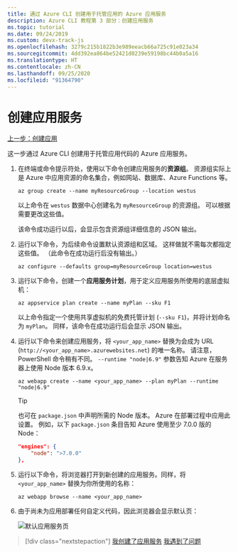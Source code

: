 ```yaml
---
title: 通过 Azure CLI 创建用于托管应用的 Azure 应用服务
description: Azure CLI 教程第 3 部分：创建应用服务
ms.topic: tutorial
ms.date: 09/24/2019
ms.custom: devx-track-js
ms.openlocfilehash: 3279c215b1822b3e989eeacb66a725c91e023a34
ms.sourcegitcommit: 4dd392ea864be52421d0239e59198bc44b0a5a16
ms.translationtype: HT
ms.contentlocale: zh-CN
ms.lasthandoff: 09/25/2020
ms.locfileid: "91364790"
---
```

# <a name="create-the-app-service"></a>创建应用服务

[上一步：创建应用](tutorial-vscode-azure-cli-node-02.md)

这一步通过 Azure CLI 创建用于托管应用代码的 Azure 应用服务。

1. 在终端或命令提示符处，使用以下命令创建应用服务的**资源组**。 资源组实际上是 Azure 中应用资源的命名集合，例如网站、数据库、Azure Functions 等。

    ```azurecli
    az group create --name myResourceGroup --location westus
    ```

    以上命令在 `westus` 数据中心创建名为 `myResourceGroup` 的资源组。 可以根据需要更改这些值。

    该命令成功运行以后，会显示包含资源组详细信息的 JSON 输出。

1. 运行以下命令，为后续命令设置默认资源组和区域。 这样做就不需每次都指定这些值。 （此命令在成功运行后没有输出。）

    ```azurecli
    az configure --defaults group=myResourceGroup location=westus
    ```

1. 运行以下命令，创建一个**应用服务计划**，用于定义应用服务所使用的底层虚拟机：

    ```azurecli
    az appservice plan create --name myPlan --sku F1
    ```

    以上命令指定一个使用共享虚拟机的免费托管计划 (`--sku F1`)，并将计划命名为 `myPlan`。 同样，该命令在成功运行后会显示 JSON 输出。

1. 运行以下命令来创建应用服务，将 `<your_app_name>` 替换为会成为 URL (`http://<your_app_name>.azurewebsites.net`) 的唯一名称。 请注意，PowerShell 命令稍有不同。 `--runtime "node|6.9"` 参数告知 Azure 在服务器上使用 Node 版本 6.9.x。

    ```azurecli
    az webapp create --name <your_app_name> --plan myPlan --runtime "node|6.9"
    ```

    > [!TIP]
    > 也可在 `package.json` 中声明所需的 Node 版本。 Azure 在部署过程中应用此设置。 例如，以下 `package.json` 条目告知 Azure 使用至少 7.0.0 版的 Node：
    >
    > ``` json
    > "engines": {
    >     "node": ">7.0.0"
    > },
    > ```

1. 运行以下命令，将浏览器打开到新创建的应用服务。同样，将 `<your_app_name>` 替换为你所使用的名称：

    ```azurecli
    az webapp browse --name <your_app_name>
    ```

1. 由于尚未为应用部署任何自定义代码，因此浏览器会显示默认页：

    ![默认应用服务页](media/azure-cli/azure-default-page.png)

> [!div class="nextstepaction"]
> [我创建了应用服务](tutorial-vscode-azure-cli-node-04.md) [我遇到了问题](https://www.research.net/r/PWZWZ52?tutorial=node-deployment&step=create-website)
